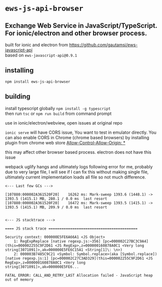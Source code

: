 `ews-js-api-browser` 
==================
## Exchange Web Service in JavaScript/TypeScript. For ionic/electron and other browser process.

built for ionic and electron from https://github.com/gautamsi/ews-javascript-api  
based on `ews-javascript-api@0.9.1`    

## installing
`npm install ews-js-api-browser`

## building
install typescript globally `npm install -g typescript`    
then run `tsc` or `npm run build` from command prompt


use in ionic/electron/webview, open issues at original repo

`ionic serve` will have CORS issue, You want to test in emulator directly. You can also enable CORS in Chrome (chrome based browsers) by installing plugin from chrome web store [Allow-Control-Allow-Origin: *](https://chrome.google.com/webstore/detail/allow-control-allow-origi/nlfbmbojpeacfghkpbjhddihlkkiljbi)

this may affect other browser based process. electron does not have this issue


webpack uglify hangs and ultimately logs following error for me, probably due to very large file, I will see if I can fix this without making single file, ultimately current implementation loads all file so not much difference. 


```
<--- Last few GCs --->

[107880:000002A361520F20]    16262 ms: Mark-sweep 1393.6 (1448.1) -> 1393.5 (1415.1) MB, 280.1 / 0.0 ms  last resort
[107880:000002A361520F20]    16472 ms: Mark-sweep 1393.5 (1415.1) -> 1393.5 (1415.1) MB, 209.9 / 0.0 ms  last resort


<--- JS stacktrace --->

==== JS stack trace =========================================

Security context: 000000E5FE6A66A1 <JS Object>
    1: RegExpReplace [native regexp.js:~356] [pc=000002C27BC3C9A4](this=000002255C9F2D61 <JS RegExp>,z=000000160878A0C1 <Very long string[3071091]>,ak=000000E5FE6C15A1 <String[1]\: \n>)
    2: 000003B7485C9C21 <Symbol: Symbol.replace>(aka [Symbol.replace]) [native regexp.js:1] [pc=000002C27C3AD329](this=000002255C9F2D61 <JS RegExp>,z=000000160878A0C1 <Very long string[3071091]>,ak=000000E5FE6...

FATAL ERROR: CALL_AND_RETRY_LAST Allocation failed - JavaScript heap out of memory
```

